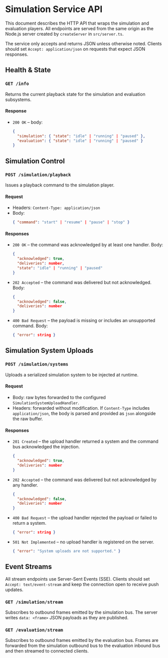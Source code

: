 # Simulation Service API

This document describes the HTTP API that wraps the simulation and evaluation players.  All
endpoints are served from the same origin as the Node.js server created by `createServer` in
`src/server.ts`.

The service only accepts and returns JSON unless otherwise noted.  Clients should set
`Accept: application/json` on requests that expect JSON responses.

## Health & State

### `GET /info`

Returns the current playback state for the simulation and evaluation subsystems.

#### Response

- `200 OK` – body:
  ```json
  {
    "simulation": { "state": "idle" | "running" | "paused" },
    "evaluation": { "state": "idle" | "running" | "paused" }
  }
  ```

## Simulation Control

### `POST /simulation/playback`

Issues a playback command to the simulation player.

#### Request

- Headers: `Content-Type: application/json`
- Body:
  ```json
  { "command": "start" | "resume" | "pause" | "stop" }
  ```

#### Responses

- `200 OK` – the command was acknowledged by at least one handler.  Body:
  ```json
  {
    "acknowledged": true,
    "deliveries": number,
    "state": "idle" | "running" | "paused"
  }
  ```
- `202 Accepted` – the command was delivered but not acknowledged.  Body:
  ```json
  {
    "acknowledged": false,
    "deliveries": number
  }
  ```
- `400 Bad Request` – the payload is missing or includes an unsupported command.  Body:
  ```json
  { "error": string }
  ```

## Simulation System Uploads

### `POST /simulation/systems`

Uploads a serialized simulation system to be injected at runtime.

#### Request

- Body: raw bytes forwarded to the configured `SimulationSystemUploadHandler`.
- Headers: forwarded without modification.  If `Content-Type` includes
  `application/json`, the body is parsed and provided as `json` alongside the raw
  buffer.

#### Responses

- `201 Created` – the upload handler returned a system and the command bus acknowledged the
  injection.
  ```json
  {
    "acknowledged": true,
    "deliveries": number
  }
  ```
- `202 Accepted` – the command was delivered but not acknowledged by any handler.
  ```json
  {
    "acknowledged": false,
    "deliveries": number
  }
  ```
- `400 Bad Request` – the upload handler rejected the payload or failed to return a system.
  ```json
  { "error": string }
  ```
- `501 Not Implemented` – no upload handler is registered on the server.
  ```json
  { "error": "System uploads are not supported." }
  ```

## Event Streams

All stream endpoints use Server-Sent Events (SSE).  Clients should set `Accept: text/event-stream`
and keep the connection open to receive push updates.

### `GET /simulation/stream`

Subscribes to outbound frames emitted by the simulation bus.  The server writes `data: <frame>`
JSON payloads as they are published.

### `GET /evaluation/stream`

Subscribes to outbound frames emitted by the evaluation bus.  Frames are forwarded from the
simulation outbound bus to the evaluation inbound bus and then streamed to connected clients.
